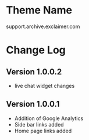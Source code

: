 # Theme Name
support.archive.exclaimer.com

# Change Log
## Version 1.0.0.2
* live chat widget changes

## Version 1.0.0.1
* Addition of Google Analytics
* Side bar links added
* Home page links added
